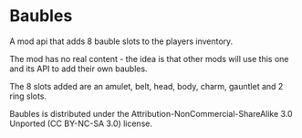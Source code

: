 Baubles
=======

A mod api that adds 8 bauble slots to the players inventory.

The mod has no real content - the idea is that other mods will use this one and its API to add their own baubles.

The 8 slots added are an amulet, belt, head, body, charm, gauntlet and 2 ring slots.

Baubles is distributed under the Attribution-NonCommercial-ShareAlike 3.0 Unported (CC BY-NC-SA 3.0) license.

